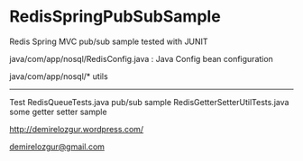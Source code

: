 RedisSpringPubSubSample
=======================

Redis Spring MVC pub/sub sample tested with JUNIT

java/com/app/nosql/RedisConfig.java : Java Config bean configuration

java/com/app/nosql/* utils

-----------------------

Test
RedisQueueTests.java   pub/sub sample
RedisGetterSetterUtilTests.java some getter setter sample

http://demirelozgur.wordpress.com/

demirelozgur@gmail.com


